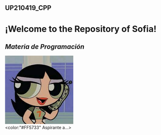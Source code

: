 ## UP210419_CPP
# ¡Welcome to the Repository of Sofia!
## ***Materia de Programación***

![Imagen](/imagenes/descarga.jpeg)
<br>
<color:"#FF5733" Aspirante a...> 
